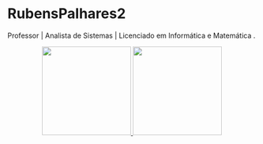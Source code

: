 # RubensPalhares2
Professor | Analista de Sistemas |
Licenciado em Informática e Matemática .

<div align="center">
  <a href="https://github.com/RubensPalhares">
  <img height="180em" src="https://github-readme-stats.vercel.app/api?username=rubenspalhares&show_icons=true&theme=dracula&include_all_commits=true&count_private=true"/>
  <img height="180em" src="https://github-readme-stats.vercel.app/api/top-langs/?username=rubenspalhares&layout=compact&langs_count=7&theme=dracula"/>
</div>
